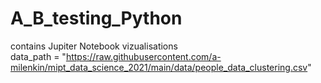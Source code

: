 # A_B_testing_Python
contains Jupiter Notebook vizualisations  
data_path = "https://raw.githubusercontent.com/a-milenkin/mipt_data_science_2021/main/data/people_data_clustering.csv"